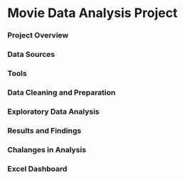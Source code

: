 # Movie Data Analysis Project

### Project Overview

### Data Sources

### Tools

### Data Cleaning and Preparation

### Exploratory Data Analysis

### Results and Findings

### Chalanges in Analysis

### Excel Dashboard

